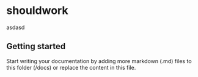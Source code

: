 # shouldwork

asdasd

## Getting started

Start writing your documentation by adding more markdown (.md) files to this
folder (/docs) or replace the content in this file.